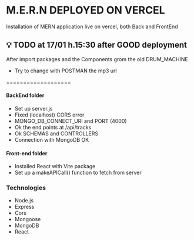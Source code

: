 # M.E.R.N DEPLOYED ON VERCEL
Installation of MERN application live on vercel, both Back and FrontEnd

## 💡 TODO at 17/01 h.15:30 after GOOD deployment
After import packages and the Components grom the old DRUM_MACHINE
* Try to change with POSTMAN the mp3 url

===================
#### BackEnd folder
* Set up server.js
* Fixed (localhost) CORS error
* MONGO_DB_CONNECT_URI and PORT (4000)
* Ok the end points at /api/tracks
* Ok SCHEMAS and CONTROLLERS
* Connection with MongoDB OK

#### Front-end folder
* Installed React with Vite package
* Set up a makeAPICall() function to fetch from server




### Technologies
* Node.js
* Express
* Cors
* Mongoose
* MongoDB
* React
